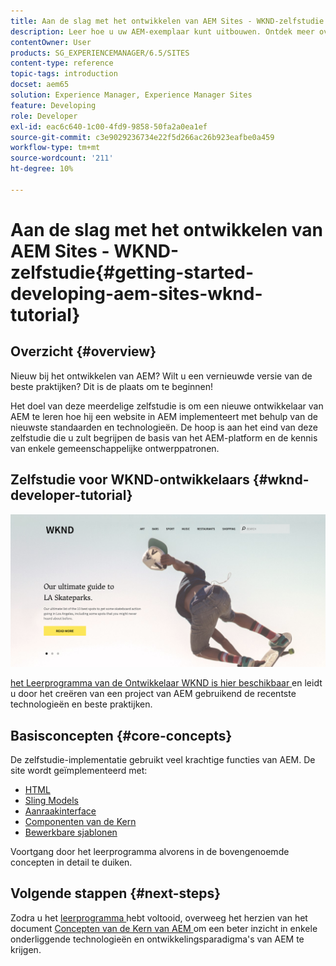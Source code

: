 ```yaml
---
title: Aan de slag met het ontwikkelen van AEM Sites - WKND-zelfstudie
description: Leer hoe u uw AEM-exemplaar kunt uitbouwen. Ontdek meer over het platform en de onderdelen, en over tools voor ontwikkeling en personalisatie.
contentOwner: User
products: SG_EXPERIENCEMANAGER/6.5/SITES
content-type: reference
topic-tags: introduction
docset: aem65
solution: Experience Manager, Experience Manager Sites
feature: Developing
role: Developer
exl-id: eac6c640-1c00-4fd9-9858-50fa2a0ea1ef
source-git-commit: c3e9029236734e22f5d266ac26b923eafbe0a459
workflow-type: tm+mt
source-wordcount: '211'
ht-degree: 10%

---
```


# Aan de slag met het ontwikkelen van AEM Sites - WKND-zelfstudie{#getting-started-developing-aem-sites-wknd-tutorial}

## Overzicht {#overview}

Nieuw bij het ontwikkelen van AEM? Wilt u een vernieuwde versie van de beste praktijken? Dit is de plaats om te beginnen!

Het doel van deze meerdelige zelfstudie is om een nieuwe ontwikkelaar van AEM te leren hoe hij een website in AEM implementeert met behulp van de nieuwste standaarden en technologieën. De hoop is aan het eind van deze zelfstudie die u zult begrijpen de basis van het AEM-platform en de kennis van enkele gemeenschappelijke ontwerppatronen.

## Zelfstudie voor WKND-ontwikkelaars {#wknd-developer-tutorial}

![ WKND ](assets/screen_shot_2018-11-23at152453.png)

[ het Leerprogramma van de Ontwikkelaar WKND is hier beschikbaar ](https://experienceleague.adobe.com/docs/experience-manager-learn/getting-started-wknd-tutorial-develop/overview.html) en leidt u door het creëren van een project van AEM gebruikend de recentste technologieën en beste praktijken.

## Basisconcepten {#core-concepts}

De zelfstudie-implementatie gebruikt veel krachtige functies van AEM. De site wordt geïmplementeerd met:

* [ HTML ](https://experienceleague.adobe.com/docs/experience-manager-htl/content/overview.html)
* [ Sling Models ](https://sling.apache.org/documentation/bundles/models.html)
* [Aanraakinterface](/help/sites-developing/touch-ui-concepts.md)
* [ Componenten van de Kern ](https://experienceleague.adobe.com/docs/experience-manager-core-components/using/introduction.html)
* [Bewerkbare sjablonen](/help/sites-developing/page-templates-editable.md)

Voortgang door het leerprogramma alvorens in de bovengenoemde concepten in detail te duiken.

## Volgende stappen {#next-steps}

Zodra u het [ leerprogramma ](https://helpx.adobe.com/experience-manager/kt/sites/using/getting-started-wknd-tutorial-develop.html) hebt voltooid, overweeg het herzien van het document [ Concepten van de Kern van AEM ](/help/sites-developing/the-basics.md) om een beter inzicht in enkele onderliggende technologieën en ontwikkelingsparadigma&#39;s van AEM te krijgen.
